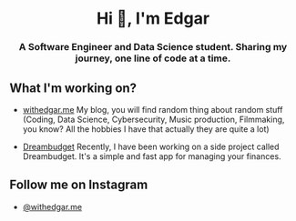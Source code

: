 <h1 align="center">Hi 👋, I'm Edgar</h1>
<h3 align="center">A Software Engineer and Data Science student. Sharing my journey, one line of code at a time.</h3>

## What I'm working on?

- [withedgar.me](https://withedgar.me/) My blog, you will find random thing about random stuff (Coding, Data Science, Cybersecurity, Music production, Filmmaking, you know? All the hobbies I have that actually they are quite a lot)


- [Dreambudget](https://withedgar.me/dreambudget) Recently, I have been working on a side project called Dreambudget. It's a simple and fast app for managing your finances.


## Follow me on Instagram
- [@withedgar.me](https://instagram.com/withedgar.me)
